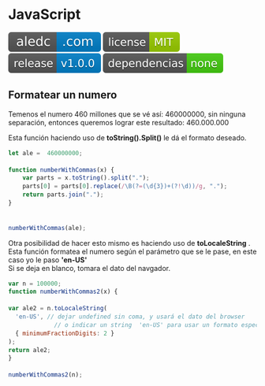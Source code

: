 # JavaScript 

[![aledc.tk](https://github.com/aledc7/Scrum-Certification/blob/master/recursos/aledc.com.svg)](https://aledc.tk)
[![License](https://github.com/aledc7/Scrum-Certification/blob/master/recursos/mit-license.svg)](https://aledc.tk)
[![GitHub release](https://github.com/aledc7/Scrum-Certification/blob/master/recursos/release.svg)](https://aledc.tk)
[![Dependencies](https://github.com/aledc7/Scrum-Certification/blob/master/recursos/dependencias-none.svg)](https://aledc.tk)




## Formatear un numero

Temenos el numero 460 millones que se vé así: 460000000, sin ninguna separación, entonces queremos lograr este resultado: 460.000.000

Esta función haciendo uso de __toString().Split()__  le dá el formato deseado.

```js
let ale =  460000000;

function numberWithCommas(x) {
    var parts = x.toString().split(".");
    parts[0] = parts[0].replace(/\B(?=(\d{3})+(?!\d))/g, ".");
    return parts.join(".");
}


numberWithCommas(ale);
````

Otra posibilidad de hacer esto mismo es haciendo uso de __toLocaleString__  . Esta función formatea el numero según el parámetro que se le pase, en este caso yo le paso __'en-US'__   
Si se deja en blanco, tomara el dato del navgador.   

```js
var n = 100000;
function numberWithCommas2(x) {

var ale2 = n.toLocaleString(
  'en-US', // dejar undefined sin coma, y usará el dato del browser
             // o indicar un string  'en-US' para usar un formato específico.
  { minimumFractionDigits: 2 }
);
return ale2;
}

numberWithCommas2(n);
````

